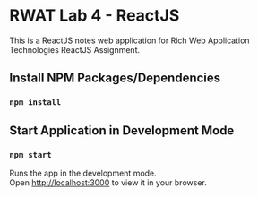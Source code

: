 # RWAT Lab 4 - ReactJS 
This is a ReactJS notes web application for Rich Web Application Technologies ReactJS Assignment. 

## Install NPM Packages/Dependencies
### `npm install`

## Start Application in Development Mode

### `npm start`

Runs the app in the development mode.\
Open [http://localhost:3000](http://localhost:3000) to view it in your browser.

